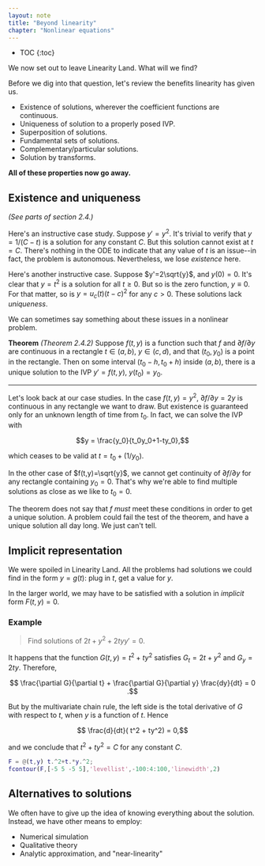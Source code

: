 ```yaml
---
layout: note
title: "Beyond linearity"
chapter: "Nonlinear equations"
---
```

* TOC
{:toc}

We now set out to leave Linearity Land. What will we find? 

Before we dig into that question, let's review the benefits linearity has given us. 

* Existence of solutions, wherever the coefficient functions are continuous.
* Uniqueness of solution to a properly posed IVP.
* Superposition of solutions.
* Fundamental sets of solutions.
* Complementary/particular solutions.
* Solution by transforms. 

**All of these properties now go away.** 

## Existence and uniqueness

*(See parts of section 2.4.)*

Here's an instructive case study. Suppose $y'=y^2$. It's trivial to verify that $y=1/(C-t)$ is a solution for any constant $C$. But this solution cannot exist at $t=C$. There's nothing in the ODE to indicate that any value of $t$ is an issue--in fact, the problem is autonomous. Nevertheless, we lose *existence* here. 

Here's another instructive case. Suppose $y'=2\sqrt{y}$, and $y(0)=0$. It's clear that $y=t^2$ is a solution for all $t\ge 0$. But so is the zero function, $y\equiv 0$. For that matter, so is $y=u_c(t)(t-c)^2$ for any $c>0$. These solutions lack *uniqueness*. 

We can sometimes say something about these issues in a nonlinear problem.

**Theorem** *(Theorem 2.4.2)* Suppose $f(t,y)$ is a function such that $f$ and $\partial f/\partial y$ are continuous in a rectangle $t\in(a,b)$, $y\in(c,d)$, and that $(t_0,y_0)$ is a point in the rectangle. Then on some interval $(t_0-h,t_0+h)$ inside $(a,b)$, there is a unique solution to the IVP $y'=f(t,y)$, $y(t_0)=y_0$. 

---

 Let's look back at our case studies. In the case $f(t,y)=y^2$, $\partial f/\partial y = 2y$ is continuous in any rectangle we want to draw. But existence is guaranteed only for an unknown length of time from $t_0$. In fact, we can solve the IVP with 

 $$y = \frac{y_0}{t_0y_0+1-ty_0},$$

 which ceases to be valid at $t=t_0+(1/y_0)$. 

 In the other case of $f(t,y)=\sqrt{y}$, we cannot get continuity of $\partial f/\partial y$ for any rectangle containing $y_0=0$. That's why we're able to find multiple solutions as close as we like to $t_0=0$. 

 The theorem does not say that $f$ *must* meet these conditions in order to get a unique solution. A problem could fail the test of the theorem, and have a unique solution all day long. We just can't tell. 

## Implicit representation

We were spoiled in Linearity Land. All the problems had solutions we could find in the form $y=g(t)$: plug in $t$, get a value for $y$. 

In the larger world, we may have to be satisfied with a solution in *implicit* form $F(t,y)=0$. 

### Example

> Find solutions of $2t+y^2+2tyy'=0$.

It happens that the function $G(t,y)=t^2+ty^2$ satisfies $G_t=2t+y^2$ and $G_y=2ty$. Therefore, 

$$ \frac{\partial G}{\partial t} + \frac{\partial G}{\partial y} \frac{dy}{dt} = 0 .$$

But by the multivariate chain rule, the left side is the total derivative of $G$ with respect to $t$, when $y$ is a function of $t$. Hence

$$ \frac{d}{dt}( t^2 + ty^2) = 0,$$

and we conclude that $t^2+ty^2=C$ for any constant $C$.

~~~matlab
F = @(t,y) t.^2+t.*y.^2;
fcontour(F,[-5 5 -5 5],'levellist',-100:4:100,'linewidth',2)
~~~

## Alternatives to solutions

We often have to give up the idea of knowing everything about the solution. Instead, we have other means to employ:

* Numerical simulation
* Qualitative theory
* Analytic approximation, and "near-linearity"
    